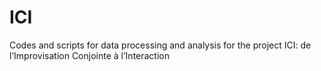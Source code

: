 # ICI
Codes and scripts for data processing and analysis for the project ICI: de l’Improvisation Conjointe à l’Interaction
